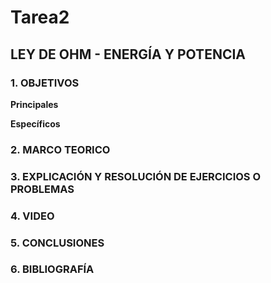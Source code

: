 # Tarea2
## LEY DE OHM - ENERGÍA Y POTENCIA
### 1. OBJETIVOS
**Principales**

**Específicos**

### 2. MARCO TEORICO
### 3. EXPLICACIÓN Y RESOLUCIÓN DE EJERCICIOS O PROBLEMAS
### 4. VIDEO
### 5. CONCLUSIONES
### 6. BIBLIOGRAFÍA
